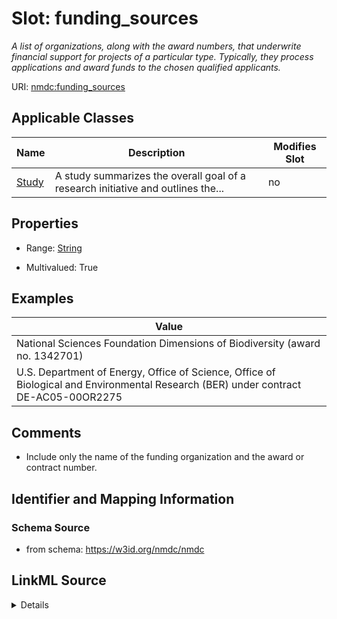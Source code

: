 # Slot: funding_sources


_A list of organizations, along with the award numbers, that underwrite financial support for projects of  a particular type. Typically, they process applications and award funds to the chosen qualified  applicants._



URI: [nmdc:funding_sources](https://w3id.org/nmdc/funding_sources)



<!-- no inheritance hierarchy -->




## Applicable Classes

| Name | Description | Modifies Slot |
| --- | --- | --- |
[Study](Study.md) | A study summarizes the overall goal of a research initiative and outlines the... |  no  |







## Properties

* Range: [String](String.md)

* Multivalued: True






## Examples

| Value |
| --- |
| National Sciences Foundation Dimensions of Biodiversity (award no. 1342701) |
| U.S. Department of Energy, Office of Science, Office of Biological and Environmental Research  (BER) under contract DE-AC05-00OR2275 |

## Comments

* Include only the name of the funding organization and the award or contract number.

## Identifier and Mapping Information







### Schema Source


* from schema: https://w3id.org/nmdc/nmdc




## LinkML Source

<details>
```yaml
name: funding_sources
description: A list of organizations, along with the award numbers, that underwrite
  financial support for projects of  a particular type. Typically, they process applications
  and award funds to the chosen qualified  applicants.
comments:
- Include only the name of the funding organization and the award or contract number.
examples:
- value: National Sciences Foundation Dimensions of Biodiversity (award no. 1342701)
- value: U.S. Department of Energy, Office of Science, Office of Biological and Environmental
    Research  (BER) under contract DE-AC05-00OR2275
from_schema: https://w3id.org/nmdc/nmdc
close_mappings:
- NCIT:C39409
rank: 1000
multivalued: true
alias: funding_sources
domain_of:
- Study
range: string

```
</details>